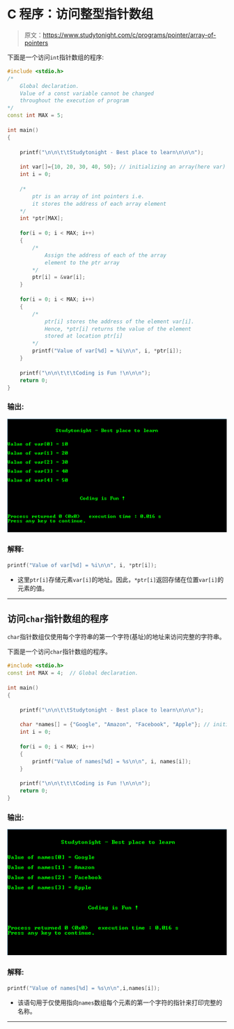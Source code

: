 # C 程序：访问整型指针数组

> 原文：<https://www.studytonight.com/c/programs/pointer/array-of-pointers>

下面是一个访问`int`指针数组的程序:

```cpp
#include <stdio.h>
/* 
    Global declaration. 
    Value of a const variable cannot be changed 
    throughout the execution of program
*/
const int MAX = 5;  

int main()
{

    printf("\n\n\t\tStudytonight - Best place to learn\n\n\n");

    int var[]={10, 20, 30, 40, 50}; // initializing an array(here var) of int pointers
    int i = 0;

    /*
        ptr is an array of int pointers i.e. 
        it stores the address of each array element
    */
    int *ptr[MAX];

    for(i = 0; i < MAX; i++)
    {
        /*
            Assign the address of each of the array 
            element to the ptr array
        */
        ptr[i] = &var[i];
    }

    for(i = 0; i < MAX; i++)
    {
        /*
            ptr[i] stores the address of the element var[i]. 
            Hence, *ptr[i] returns the value of the element 
            stored at location ptr[i]
        */
        printf("Value of var[%d] = %i\n\n", i, *ptr[i]);
    }

    printf("\n\n\t\t\tCoding is Fun !\n\n\n");
    return 0;
}
```

### 输出:

![Array of Int Pointer](img/b0adc682f4b95de77c3b4d911cd23e9d.png)

### 解释:

```cpp
printf("Value of var[%d] = %i\n\n", i, *ptr[i]);
```

*   这里`ptr[i]`存储元素`var[i]`的地址。因此，`*ptr[i]`返回存储在位置`var[i]`的元素的值。

* * *

## 访问`char`指针数组的程序

`char`指针数组仅使用每个字符串的第一个字符(基址)的地址来访问完整的字符串。

下面是一个访问`char`指针数组的程序。

```cpp
#include <stdio.h>
const int MAX = 4;  // Global declaration.

int main()
{

	printf("\n\n\t\tStudytonight - Best place to learn\n\n\n");

    char *names[] = {"Google", "Amazon", "Facebook", "Apple"}; // initializing an array(here names) of char pointers
    int i = 0;

    for(i = 0; i < MAX; i++)
    {
        printf("Value of names[%d] = %s\n\n", i, names[i]);
    }

    printf("\n\n\t\t\tCoding is Fun !\n\n\n");
    return 0;
}
```

### 输出:

![program to sotre and access the Array of Char Pointer](img/84ae8a2a1bed66fbfb4378b73de50609.png)

### 解释:

```cpp
printf("Value of names[%d] = %s\n\n",i,names[i]);
```

*   该语句用于仅使用指向`names`数组每个元素的第一个字符的指针来打印完整的名称。

* * *